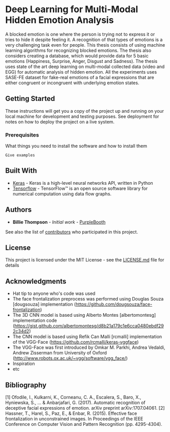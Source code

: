 # Deep Learning for Multi-Modal Hidden Emotion Analysis

A blocked emotion is one where the person is trying not to express it or tries to hide it despite feeling it. A recognition of that types of emotions is a very challenging task even for people. This thesis consists of using machine learning algorithms for recognizing blocked emotions. The thesis also considers creating a database, which would provide data for 5 basic emotions (Happiness, Surprise, Anger, Disgust and Sadness). The thesis uses state of the art deep learning on multi-modal collected data (video and EGG) for automatic analysis of hidden emotion. All the experiments uses SASE-FE dataset for fake-real emotions of a facial expressions that are either congruent or incongruent with underlying emotion states. 

## Getting Started

These instructions will get you a copy of the project up and running on your local machine for development and testing purposes. See deployment for notes on how to deploy the project on a live system.

### Prerequisites

What things you need to install the software and how to install them

```
Give examples
```

## Built With

* [Keras](https://keras.io/) - Keras is a high-level neural networks API, written in Python
* [Tensorflow](https://www.tensorflow.org/) - TensorFlow™ is an open source software library for numerical computation using data flow graphs.

## Authors

* **Billie Thompson** - *Initial work* - [PurpleBooth](https://github.com/PurpleBooth)

See also the list of [contributors](https://github.com/your/project/contributors) who participated in this project.

## License

This project is licensed under the MIT License - see the [LICENSE.md](LICENSE.md) file for details

## Acknowledgments

* Hat tip to anyone who's code was used
* The face frontalization preprocess was performed using Douglas Souza [dougsouza] implementation (https://github.com/dougsouza/face-frontalization)
* The 3D CNN model is based using Alberto Montes [albertomontesg] implementation code (https://gist.github.com/albertomontesg/d8b21a179c1e6cca0480ebdf292c34d2)
* The CNN model is based using Refik Can Malli [rcmalli] implementation of the VGG-Face (https://github.com/rcmalli/keras-vggface)
* The VGG-Face was first introduced by Omkar M. Parkhi, Andrea Vedaldi, Andrew Zisserman from University of Oxford (http://www.robots.ox.ac.uk/~vgg/software/vgg_face/)
* Inspiration
* etc

## Bibliography
[1] Ofodile, I., Kulkarni, K., Corneanu, C. A., Escalera, S., Baro, X., Hyniewska, S., ... & Anbarjafari, G. (2017). Automatic recognition of deceptive facial expressions of emotion. arXiv preprint arXiv:1707.04061.
[2] Hassner, T., Harel, S., Paz, E., & Enbar, R. (2015). Effective face frontalization in unconstrained images. In Proceedings of the IEEE Conference on Computer Vision and Pattern Recognition (pp. 4295-4304).